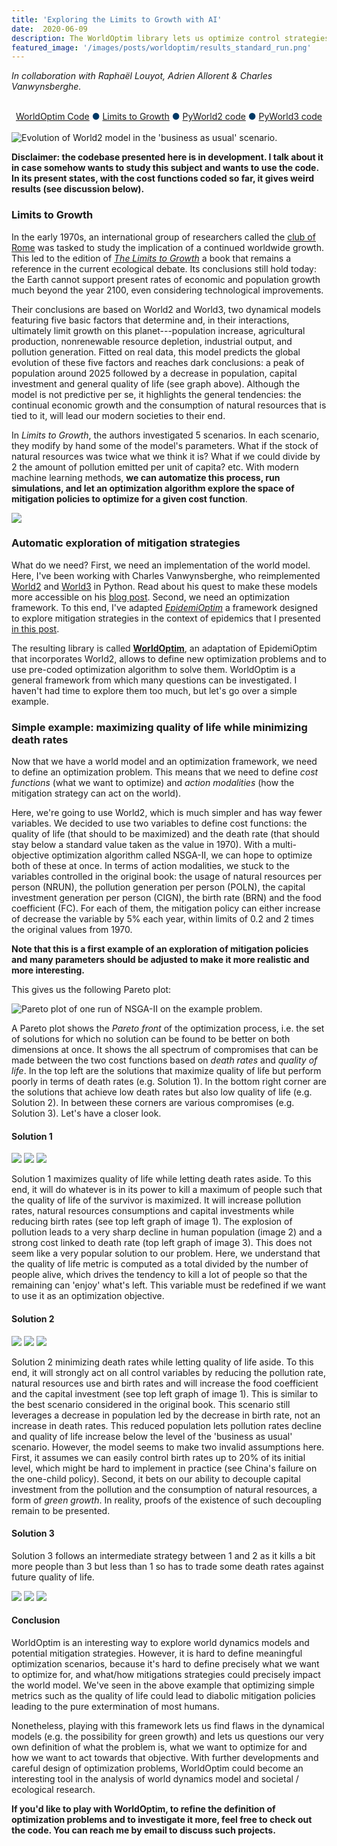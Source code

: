 ```yaml
---
title: 'Exploring the Limits to Growth with AI'
date:  2020-06-09
description: The WorldOptim library lets us optimize control strategies in models of world dynamics. 
featured_image: '/images/posts/worldoptim/results_standard_run.png'
---
```


<p><i>In collaboration with Raphaël Louyot, Adrien Allorent & Charles Vanwynsberghe.
</i></p>
<br>


<center>
<a href="https://github.com/ccolas/WorldOptim" class="btn">WorldOptim Code</a> <span style="color: #003965;"> &#9679;</span> 
<a href="http://www.donellameadows.org/wp-content/userfiles/Limits-to-Growth-digital-scan-version.pdf" class="btn">Limits to Growth</a> <span style="color: #003965;"> &#9679;</span> 
<a href="https://github.com/cvanwynsberghe/pyworld2" class="btn">PyWorld2 code</a> <span style="color: #003965;"> &#9679;</span> 
<a href="https://github.com/cvanwynsberghe/pyworld3" class="btn">PyWorld3 code</a>
</center>

<br>

<img class="image" src="/images/posts/worldoptim/results_standard_run.png" alt="Evolution of World2 model in the 'business as usual' scenario."/>

**Disclaimer: the codebase presented here is in development. I talk about it in case somehow wants to study this subject and wants to use the code. In its present states, 
with the cost functions coded so far, it gives weird results (see discussion below).**

### Limits to Growth 

In the early 1970s, an international group of researchers called the [club of Rome](https://www.clubofrome.org) was tasked to study the implication of a continued worldwide 
growth. This led to the edition of [_The Limits to Growth_](https://www.clubofrome.org/publication/the-limits-to-growth/) a book that 
remains a reference in the current ecological debate. Its conclusions still hold today: the Earth cannot support present rates of economic and population growth much beyond the 
year 2100, even considering technological improvements. 

Their conclusions are based on World2 and World3, two dynamical models featuring five basic factors that determine and, in their interactions, ultimately limit growth on this 
planet---population increase, agricultural production, nonrenewable resource depletion, industrial output, and pollution generation. Fitted on real data, this model predicts 
the global evolution of these five factors and reaches dark conclusions: a peak of population around 2025 followed by a decrease in population, capital investment and 
general quality of life (see graph above). Although the model is not predictive per se, it highlights the general tendencies: the continual economic growth and the consumption of 
natural resources that is tied to it, will lead our modern societies to their end.

In _Limits to Growth_, the authors investigated 5 scenarios. In each scenario, they modify by hand some of the model's parameters. What if the stock of natural 
resources was twice what we think it is? What if we could divide by 2 the amount of pollution emitted per unit of capita? etc. With modern machine learning methods, **we can 
automatize this process, run simulations, and let an optimization algorithm explore the space of mitigation policies to optimize for a given cost function**.

<div class="gallery" data-columns="1">
	<img src="/images/posts/worldoptim/world2.jpeg"/>
</div>



### Automatic exploration of mitigation strategies

What do we need? First, we need an implementation of the world model. Here, I've been working with Charles Vanwynsberghe, who reimplemented 
[World2](https://github.com/cvanwynsberghe/pyworld2) and [World3](https://github.com/cvanwynsberghe/pyworld3) in Python. Read about his quest to make these models more 
accessible on his [blog post](https://towardsdatascience.com/exploring-the-limits-to-growth-with-python-674133874eed). Second, we need an optimization 
framework. To this end, I've adapted [_EpidemiOptim_](https://arxiv.org/pdf/2010.04452.pdf) a framework designed to explore mitigation strategies in the context of epidemics that 
I presented [in this post](/blog/epidemioptim). 

The resulting library is called [**WorldOptim**](https://github.com/ccolas/WorldOptim), an adaptation of EpidemiOptim that incorporates World2, allows to define new optimization 
problems and to use pre-coded optimization algorithm to solve them. WorldOptim is a general framework from which many questions can be investigated. 
I haven't had time to explore them too much, but let's go over a simple example.

### Simple example: maximizing quality of life while minimizing death rates

Now that we have a world model and an optimization framework, we need to define an optimization problem. This means that we need to define _cost functions_ (what we want to 
optimize) and _action modalities_ (how the mitigation strategy can act on the world). 

Here, we're going to use World2, which is much simpler and has way fewer variables. We decided to use two variables to define cost functions: the quality of life (that should to 
be maximized) and the death rate (that should stay below a standard value taken as the value in 1970). With a multi-objective optimization algorithm called NSGA-II, we can hope 
to optimize both of these at once. In terms of action modalities, we stuck to the variables controlled in the original book: the usage of natural resources per person (NRUN), the 
pollution generation per person (POLN), the capital investment generation per person (CIGN), the birth rate (BRN) and the food coefficient (FC). For each of them, the 
mitigation policy can either increase of decrease the variable by 5% each year, within limits of 0.2 and 2 times the original values from 1970.

**Note that this is a first example of an exploration of mitigation policies and many parameters should be adjusted to make it more realistic and more interesting.**

This gives us the following Pareto plot:

<img class="image" src="/images/posts/worldoptim/pareto_True-1.png" alt="Pareto plot of one run of NSGA-II on the example problem."/>

A Pareto plot shows the _Pareto front_ of the optimization process, i.e. the set of solutions for which no solution can be found to be better on both dimensions at once. It 
shows the all spectrum of compromises that can be made between the two cost functions based on _death rates_ and _quality of life_. In the top left are the solutions that 
maximize quality of life but perform poorly in terms of death rates (e.g. Solution 1). In the bottom right corner are the solutions that achieve low death rates but also low 
quality of life (e.g. Solution 2). In between these corners are various compromises (e.g. Solution 3). Let's have a closer look.

#### Solution 1

<div class="gallery" data-columns="3">
	<img src="/images/posts/worldoptim/control_stock_rates_1.png">
	<img src="/images/posts/worldoptim/charles_plots_1.png">
	<img src="/images/posts/worldoptim/costs_1.png">
</div>

Solution 1 maximizes quality of life while letting death rates aside. To this end, it will do whatever is in its power to kill a maximum of people such that the quality of life 
of the survivor is maximized. It will increase pollution rates, natural resources consumptions and capital investments while reducing birth rates (see top left graph of image 1). 
The explosion of pollution leads to a very sharp decline in human population (image 2) and a strong cost linked to death rate (top left graph of image 3). This does not seem 
like a very popular solution to our problem. Here, we understand that the quality of life metric is computed as a total divided by the number of people alive, which drives the 
tendency to kill a lot of people so that the remaining can 'enjoy' what's left. This variable must be redefined if we want to use it as an optimization objective.

#### Solution 2

<div class="gallery" data-columns="3">
	<img src="/images/posts/worldoptim/control_stock_rates_2.png">
	<img src="/images/posts/worldoptim/charles_plots_2.png">
	<img src="/images/posts/worldoptim/costs_2.png">
</div>

Solution 2 minimizing death rates while letting quality of life aside. To this end, it will strongly act on all control variables by reducing the pollution rate, natural 
resources use and birth rates and will increase the food coefficient and the capital investment (see top left graph of image 1). This is similar to the best scenario considered in 
the original book. This scenario still leverages a decrease in population led by the decrease in birth rate, not an increase in death rates. This reduced population lets 
pollution rates decline and quality of life increase below the level of the 'business as usual' scenario. However, the model seems to make two invalid assumptions here. First, 
it assumes we can easily control birth rates up to 20% of its initial level, which might be hard to implement in practice (see China's failure on the one-child policy). Second, 
it bets on our ability to decouple capital investment from the pollution and the consumption of natural resources, a form of _green growth_. In reality, proofs of the existence of such 
decoupling remain to be presented. 

#### Solution 3

Solution 3 follows an intermediate strategy between 1 and 2 as it kills a bit more people than 3 but less than 1 so has to trade some death rates against future quality of life. 

<div class="gallery" data-columns="3">
	<img src="/images/posts/worldoptim/control_stocks_rates_3.png">
	<img src="/images/posts/worldoptim/charles_plots_3.png">
	<img src="/images/posts/worldoptim/costs_3.png">
</div>


#### Conclusion
WorldOptim is an interesting way to explore world dynamics models and potential mitigation strategies. However, it is hard to define meaningful optimization scenarios, because 
it's hard to define precisely what we want to optimize for, and what/how mitigations strategies could precisely impact the world model. We've seen in the above example that 
optimizing simple metrics such as the quality of life could lead to diabolic mitigation policies leading to the pure extermination of most humans. 

Nonetheless, playing with this framework lets us find flaws in the dynamical models (e.g. the possibility for green growth) and lets us questions our very own definition of 
what the problem is, what we want to optimize for and how we want to act towards that objective. With further developments and careful design of optimization problems, 
WorldOptim could become an interesting tool in the analysis of world dynamics model and societal / ecological research.


**If you'd like to play with WorldOptim, to refine the definition of optimization problems and to investigate it more, feel free to check out the code. You can reach me by 
email to discuss such projects.**

